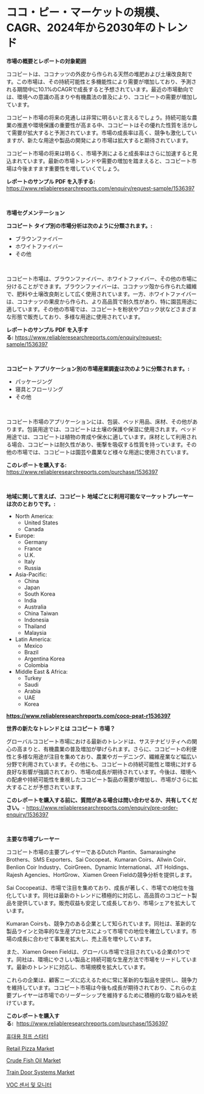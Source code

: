 <p><h1>ココ・ピー・マーケットの規模、CAGR、2024年から2030年のトレンド</h1></p><p><strong>市場の概要とレポートの対象範囲</strong></p>
<p><p>ココピートは、ココナッツの外皮から作られる天然の堆肥および土壌改良剤です。この市場は、その持続可能性と多機能性により需要が増加しており、予測される期間中に10.1%のCAGRで成長すると予想されています。最近の市場動向では、環境への意識の高まりや有機農法の普及により、ココピートの需要が増加しています。</p><p>ココピート市場の将来の見通しは非常に明るいと言えるでしょう。持続可能な農業の推進や環境保護の重要性が高まる中、ココピートはその優れた性質を活かして需要が拡大すると予測されています。市場の成長率は高く、競争も激化していますが、新たな用途や製品の開発により市場は拡大すると期待されています。</p><p>ココピート市場の将来は明るく、市場予測によると成長率はさらに加速すると見込まれています。最新の市場トレンドや需要の増加を踏まえると、ココピート市場は今後ますます重要性を増していくでしょう。</p></p>
<p><strong>レポートのサンプル PDF を入手する:</strong> <a href="https://www.reliableresearchreports.com/enquiry/request-sample/1536397">https://www.reliableresearchreports.com/enquiry/request-sample/1536397</a></p>
<p>&nbsp;</p>
<p><strong>市場セグメンテーション</strong></p>
<p><strong>ココピート タイプ別の市場分析は次のように分類されます。:</strong></p>
<p><ul><li>ブラウンファイバー</li><li>ホワイトファイバー</li><li>その他</li></ul></p>
<p>&nbsp;</p>
<p><p>ココピート市場は、ブラウンファイバー、ホワイトファイバー、その他の市場に分けることができます。ブラウンファイバーは、ココナッツ殻から作られた繊維で、肥料や土壌改良剤として広く使用されています。一方、ホワイトファイバーは、ココナッツの果皮から作られ、より高品質で耐久性があり、特に園芸用途に適しています。その他の市場では、ココピートを粉状やブロック状などさまざまな形態で販売しており、多様な用途に使用されています。</p></p>
<p><strong>レポートのサンプル PDF を入手する:</strong>&nbsp;<a href="https://www.reliableresearchreports.com/enquiry/request-sample/1536397">https://www.reliableresearchreports.com/enquiry/request-sample/1536397</a></p>
<p>&nbsp;</p>
<p><strong> ココピート アプリケーション別の市場産業調査は次のように分類されます。:</strong></p>
<p><ul><li>パッケージング</li><li>寝具とフローリング</li><li>その他</li></ul></p>
<p>&nbsp;</p>
<p><p>ココピート市場のアプリケーションには、包装、ベッド用品、床材、その他があります。包装用途では、ココピートは土壌の保護や保湿に使用されます。ベッド用途では、ココピートは植物の育成や保水に適しています。床材として利用される場合、ココピートは耐久性があり、衝撃を吸収する性質を持っています。その他の市場では、ココピートは園芸や農業など様々な用途に使用されています。</p></p>
<p><strong>このレポートを購入する:</strong>&nbsp; <a href="https://www.reliableresearchreports.com/purchase/1536397">https://www.reliableresearchreports.com/purchase/1536397</a></p>
<p>&nbsp;</p>
<p><strong>地域に関して言えば、ココピート 地域ごとに利用可能なマーケットプレーヤーは次のとおりです。:</strong></p>
<p><ul>
    <li>
        North America:
        <ul>
            <li>United States</li>
            <li>Canada</li>
        </ul>
    </li>
    <li>
        Europe:
        <ul>
            <li>Germany</li>
            <li>France</li>
            <li>U.K.</li>
            <li>Italy</li>
            <li>Russia</li>
        </ul>
    </li>
    <li>
        Asia-Pacific:
        <ul>
            <li>China</li>
            <li>Japan</li>
            <li>South Korea</li>
            <li>India</li>
            <li>Australia</li>
            <li>China Taiwan</li>
            <li>Indonesia</li>
            <li>Thailand</li>
            <li>Malaysia</li>
        </ul>
    </li>
    <li>
        Latin America:
        <ul>
            <li>Mexico</li>
            <li>Brazil</li>
            <li>Argentina Korea</li>
            <li>Colombia</li>
        </ul>
    </li>
    <li>
        Middle East & Africa:
        <ul>
            <li>Turkey</li>
            <li>Saudi</li>
            <li>Arabia</li>
            <li>UAE</li>
            <li>Korea</li>
        </ul>
    </li>
    </ul></p>
<p><strong><a href="https://www.reliableresearchreports.com/coco-peat-r1536397">https://www.reliableresearchreports.com/coco-peat-r1536397</a></strong>&nbsp;</p>
<p><strong>世界の新たなトレンドとは ココピート 市場？</strong></p>
<p><p>グローバルココピート市場における最新のトレンドは、サステナビリティへの関心の高まりと、有機農業の普及増加が挙げられます。さらに、ココピートの利便性と多様な用途が注目を集めており、農業やガーデニング、繊維産業など幅広い分野で利用されています。その他にも、ココピートの持続可能性と環境に対する良好な影響が強調されており、市場の成長が期待されています。今後は、環境への配慮や持続可能性を重視したココピート製品の需要が増加し、市場がさらに拡大することが予想されています。</p></p>
<p><strong>このレポートを購入する前に、質問がある場合は問い合わせるか、共有してください。</strong>- <a href="https://www.reliableresearchreports.com/enquiry/pre-order-enquiry/1536397">https://www.reliableresearchreports.com/enquiry/pre-order-enquiry/1536397</a></p>
<p>&nbsp;</p>
<p><strong>主要な市場プレーヤー</strong></p>
<p><p>ココピート市場の主要プレイヤーであるDutch Plantin、Samarasinghe Brothers、SMS Exporters、Sai Cocopeat、Kumaran Coirs、Allwin Coir、Benlion Coir Industry、CoirGreen、Dynamic International、JIT Holdings、Rajesh Agencies、HortGrow、Xiamen Green Fieldの競争分析を提供します。</p><p>Sai Cocopeatは、市場で注目を集めており、成長が著しく、市場での地位を強化しています。同社は最新のトレンドに積極的に対応し、高品質のココピート製品を提供しています。販売収益も安定して成長しており、市場シェアを拡大しています。</p><p>Kumaran Coirsも、競争力のある企業として知られています。同社は、革新的な製品ラインと効率的な生産プロセスによって市場での地位を確立しています。市場の成長に合わせて事業を拡大し、売上高を増やしています。</p><p>また、Xiamen Green Fieldは、グローバル市場で注目されている企業の1つです。同社は、環境にやさしい製品と持続可能な生産方法で市場をリードしています。最新のトレンドに対応し、市場規模を拡大しています。</p><p>これらの企業は、顧客ニーズに応えるために常に革新的な製品を提供し、競争力を維持しています。ココピート市場は今後も成長が期待されており、これらの主要プレイヤーは市場でのリーダーシップを維持するために積極的な取り組みを続けています。</p></p>
<p><strong>このレポートを購入する:</strong>&nbsp;&nbsp;<a href="https://www.reliableresearchreports.com/purchase/1536397">https://www.reliableresearchreports.com/purchase/1536397</a></p>
<p><p><a href="https://github.com/vs10l4sfg5c/Market-Research-Report-List-1/blob/main/134900716944.md">휴대용 점프 스타터</a></p><p><a href="https://github.com/prosalinda88/Market-Research-Report-List-3/blob/main/retail-pizza-market.md">Retail Pizza Market</a></p><p><a href="https://github.com/globismark/Market-Research-Report-List-2/blob/main/crude-fish-oil-market.md">Crude Fish Oil Market</a></p><p><a href="https://issuu.com/reportprime-2/docs/train-door-systems-market-size-2030.pptx">Train Door Systems Market</a></p><p><a href="https://github.com/Skyleitney456456/Market-Research-Report-List-1/blob/main/845069116945.md">VOC 센서 및 모니터</a></p></p>